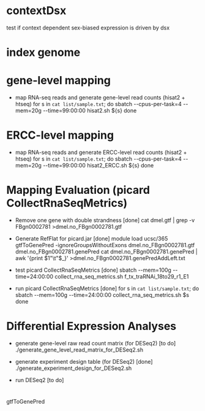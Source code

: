 # contextDsx
test if context dependent sex-biased expression is driven by dsx

# index genome


# gene-level mapping
* map RNA-seq reads and generate gene-level read counts (hisat2 + htseq)
for s in `cat list/sample.txt`; do
sbatch --cpus-per-task=4 --mem=20g --time=99:00:00 hisat2.sh ${s}
done

# ERCC-level mapping
* map RNA-seq reads and generate ERCC-level read counts (hisat2 + htseq)
for s in `cat list/sample.txt`; do
sbatch --cpus-per-task=4 --mem=20g --time=99:00:00 hisat2_ERCC.sh ${s}
done

# Mapping Evaluation (picard CollectRnaSeqMetrics)
* Remove one gene with double strandness [done] 
cat dmel.gtf | grep -v FBgn0002781 >dmel.no_FBgn0002781.gtf

* Generate RefFlat for picard.jar [done]
module load ucsc/365
gtfToGenePred -ignoreGroupsWithoutExons dmel.no_FBgn0002781.gtf dmel.no_FBgn0002781.genePred
cat dmel.no_FBgn0002781.genePred | awk '{print $1"\t"$_}' >dmel.no_FBgn0002781.genePredAddLeft.txt

* test picard CollectRnaSeqMetrics [done]
sbatch --mem=100g --time=24:00:00 collect_rna_seq_metrics.sh f_tx_traRNAi_18to29_r1_E1

* run picard CollectRnaSeqMetrics [done]
for s in `cat list/sample.txt`; do
sbatch --mem=100g --time=24:00:00 collect_rna_seq_metrics.sh $s
done

# Differential Expression Analyses
* generate gene-level raw read count matrix (for DESeq2) [to do]
./generate_gene_level_read_matrix_for_DESeq2.sh


* generate experiment design table (for DESeq2) [done]
./generate_experiment_design_for_DESeq2.sh

* run DESeq2 [to do]

# 
gtfToGenePred

